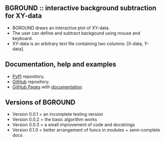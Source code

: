 BGROUND :: interactive background subtraction for XY-data
--------------------------------------------------------

* BGROUND draws an interactive plot of XY-data.
* The user can define and subtract backgound using mouse and keyboard.
* XY-data is an arbitrary text file containing two columns: [X-data, Y-data].

Documentation, help and examples
--------------------------------

* [PyPI](https://pypi.org/project/bground) repository.
* [GitHub](https://mirekslouf.github.io/bground) repository.
* [GitHub Pages](https://mirekslouf.github.io/bground/)
  with [documentation](https://mirekslouf.github.io/bground/docs).

Versions of BGROUND
-------------------

* Version 0.0.1 = an incomplete testing version
* Version 0.0.2 = the basic algorithm works
* Version 0.0.3 = a small improvement of code and docstrings
* Version 0.1.0 = better arrangement of funcs in modules + semi-complete docs

